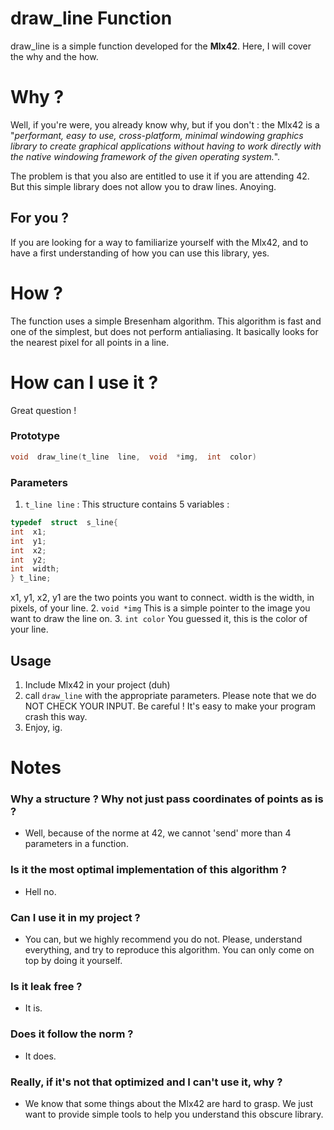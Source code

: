 # draw_line Function

draw_line is a simple function developed for the **Mlx42**. Here, I will cover the why and the how.
# Why ?

Well, if you're were, you already know why, but if you don't : the Mlx42 is a "*performant, easy to use, cross-platform, minimal windowing graphics library to create graphical applications without having to work directly with the native windowing framework of the given operating system.*". 

The problem is that you also are entitled to use it if you are attending 42. But this simple library does not allow you to draw lines. Anoying.

## For you ?

If you are looking for a way to familiarize yourself with the Mlx42, and to have a first understanding of how you can use this library, yes.

# How ?

The function uses a simple Bresenham algorithm. This algorithm is fast and one of the simplest, but does not perform antialiasing. 
It basically looks for the nearest pixel for all points in a line.

# How can I use it ?

Great question ! 

### Prototype

```c
void  draw_line(t_line  line,  void  *img,  int  color)
```

### Parameters

 1. `t_line line` : This structure contains 5 variables :
```c
typedef  struct  s_line{
int  x1;
int  y1;
int  x2;
int  y2;
int  width;
} t_line;
```
x1, y1, x2, y1 are the two points you want to connect.
width is the width, in pixels, of your line.
 2. `void *img`  This is a simple pointer to the image you want to draw the line on. 
 3. `int color` You guessed it, this is the color of your line.
 ## Usage
 
1.  Include Mlx42 in your project (duh)
2. call `draw_line` with the appropriate parameters. Please note that we do NOT CHECK YOUR INPUT. Be careful ! It's easy to make your program crash this way. 
3. Enjoy,  ig.

# Notes
### Why a structure ? Why not just pass coordinates of points as is ?

 - Well, because of the norme at 42, we cannot 'send' more than 4 parameters in a function. 
 ### Is it the most optimal implementation of this algorithm ?
 
 - Hell no.
 
### Can I use it in my project ?
 - You can, but we highly recommend you do not. Please, understand everything, and try to reproduce this algorithm. You can only come on top by doing it yourself.

### Is it leak free ?

 - It is.
 ### Does it follow the norm ?
	 
 - It does.

### Really, if it's not that optimized and I can't use it, why ?

 - We know that some things about the Mlx42 are hard to grasp. We just want to provide simple tools to help you understand this obscure library.
